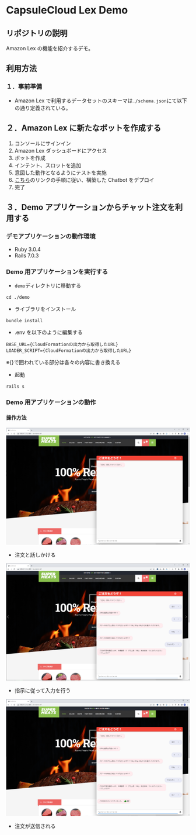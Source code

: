 # CapsuleCloud Lex Demo

## リポジトリの説明

Amazon Lex の機能を紹介するデモ。

## 利用方法

### １．事前準備

- Amazon Lex で利用するデータセットのスキーマは`./schema.json`にて以下の通り定義されている。

## ２．Amazon Lex に新たなボットを作成する

1. コンソールにサインイン
2. Amazon Lex ダッシュボードにアクセス
3. ボットを作成
4. インテント、スロットを追加
5. 意図した動作となるようにテストを実施
6. [こちら](https://aws.amazon.com/jp/blogs/machine-learning/deploy-a-web-ui-for-your-chatbot/)のリンクの手順に従い、構築した Chatbot をデプロイ
7. 完了

## ３．Demo アプリケーションからチャット注文を利用する

### デモアプリケーションの動作環境

- Ruby 3.0.4
- Rails 7.0.3

### Demo 用アプリケーションを実行する

- `demo`ディレクトリに移動する

```(shell)
cd ./demo
```

- ライブラリをインストール

```(shell)
bundle install
```

- .env を以下のように編集する

```(text)
BASE_URL={CloudFormationの出力から取得したURL}
LOADER_SCRIPT={CloudFormationの出力から取得したURL}
```

※{}で囲われている部分は各々の内容に書き換える

- 起動

```(shell)
rails s
```

### Demo 用アプリケーションの動作

#### 操作方法

![0](./images/0.png)

- 注文と話しかける

![1](./images/1.png)

- 指示に従って入力を行う

![2](./images/2.png)

- 注文が送信される
